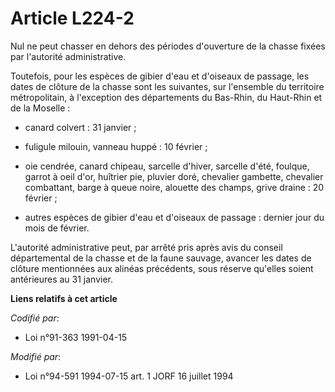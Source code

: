 # Article L224-2

Nul ne peut chasser en dehors des périodes d'ouverture de la chasse fixées par l'autorité administrative.

Toutefois, pour les espèces de gibier d'eau et d'oiseaux de passage, les dates de clôture de la chasse sont les suivantes,
sur l'ensemble du territoire métropolitain, à l'exception des départements du Bas-Rhin, du Haut-Rhin et de la Moselle :

- canard colvert : 31 janvier ;

- fuligule milouin, vanneau huppé : 10 février ;

- oie cendrée, canard chipeau, sarcelle d'hiver, sarcelle d'été, foulque, garrot à oeil d'or, huîtrier pie, pluvier doré,
chevalier gambette, chevalier combattant, barge à queue noire, alouette des champs, grive draine : 20 février ;

- autres espèces de gibier d'eau et d'oiseaux de passage : dernier jour du mois de février.

L'autorité administrative peut, par arrêté pris après avis du conseil départemental de la chasse et de la faune sauvage,
avancer les dates de clôture mentionnées aux alinéas précédents, sous réserve qu'elles soient antérieures au 31 janvier.

**Liens relatifs à cet article**

_Codifié par_:

  - Loi n°91-363 1991-04-15

_Modifié par_:

  - Loi n°94-591 1994-07-15 art. 1 JORF 16 juillet 1994
